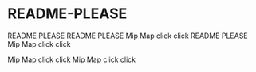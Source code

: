 # README-PLEASE
README PLEASE
README PLEASE
Mip Map click click
README PLEASE
Mip Map click click

Mip Map click click
Mip Map click click
